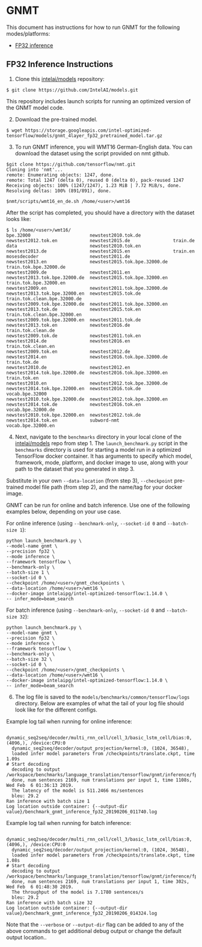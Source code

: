 # GNMT

This document has instructions for how to run GNMT for the
following modes/platforms:
* [FP32 inference](#fp32-inference-instructions)

## FP32 Inference Instructions

1. Clone this [intelai/models](https://github.com/IntelAI/models)
repository:

```
$ git clone https://github.com/IntelAI/models.git
```

This repository includes launch scripts for running 
an optimized version of the GNMT model code.

2. Download the pre-trained model.
```
$ wget https://storage.googleapis.com/intel-optimized-tensorflow/models/gnmt_4layer_fp32_pretrained_model.tar.gz
```

3. To run GNMT inference, you will WMT16 German-English data. You can
download the dataset using the script provided on nmt github.

```
$git clone https://github.com/tensorflow/nmt.git
Cloning into 'nmt'...
remote: Enumerating objects: 1247, done.
remote: Total 1247 (delta 0), reused 0 (delta 0), pack-reused 1247
Receiving objects: 100% (1247/1247), 1.23 MiB | 7.72 MiB/s, done.
Resolving deltas: 100% (891/891), done.

$nmt/scripts/wmt16_en_de.sh /home/<user>/wmt16
```

After the script has completed, you should have a directory with the
dataset looks like:

```
$ ls /home/<user>/wmt16/
bpe.32000                      newstest2010.tok.de            newstest2012.tok.en            newstest2015.de                train.de
data                           newstest2010.tok.en            newstest2013.de                newstest2015.en                train.en
mosesdecoder                   newstest2011.de                newstest2013.en                newstest2015.tok.bpe.32000.de  train.tok.bpe.32000.de
newstest2009.de                newstest2011.en                newstest2013.tok.bpe.32000.de  newstest2015.tok.bpe.32000.en  train.tok.bpe.32000.en
newstest2009.en                newstest2011.tok.bpe.32000.de  newstest2013.tok.bpe.32000.en  newstest2015.tok.de            train.tok.clean.bpe.32000.de
newstest2009.tok.bpe.32000.de  newstest2011.tok.bpe.32000.en  newstest2013.tok.de            newstest2015.tok.en            train.tok.clean.bpe.32000.en
newstest2009.tok.bpe.32000.en  newstest2011.tok.de            newstest2013.tok.en            newstest2016.de                train.tok.clean.de
newstest2009.tok.de            newstest2011.tok.en            newstest2014.de                newstest2016.en                train.tok.clean.en
newstest2009.tok.en            newstest2012.de                newstest2014.en                newstest2016.tok.bpe.32000.de  train.tok.de
newstest2010.de                newstest2012.en                newstest2014.tok.bpe.32000.de  newstest2016.tok.bpe.32000.en  train.tok.en
newstest2010.en                newstest2012.tok.bpe.32000.de  newstest2014.tok.bpe.32000.en  newstest2016.tok.de            vocab.bpe.32000
newstest2010.tok.bpe.32000.de  newstest2012.tok.bpe.32000.en  newstest2014.tok.de            newstest2016.tok.en            vocab.bpe.32000.de
newstest2010.tok.bpe.32000.en  newstest2012.tok.de            newstest2014.tok.en            subword-nmt                    vocab.bpe.32000.en
```

4. Next, navigate to the `benchmarks` directory in your local clone of
the [intelai/models](https://github.com/IntelAI/models) repo from step 1.
The `launch_benchmark.py` script in the `benchmarks` directory is
used for starting a model run in a optimized TensorFlow docker
container. It has arguments to specify which model, framework, mode,
platform, and docker image to use, along with your path to the dataset
that you generated in step 3.

Substitute in your own `--data-location` (from step 3), `--checkpoint` pre-trained
model file path (from step 2), and the name/tag for your docker image.

GNMT can be run for online and batch inference. Use one of
the following examples below, depending on your use case.

For online inference (using `--benchmark-only`, `--socket-id 0` and `--batch-size 1`):

```
python launch_benchmark.py \
--model-name gnmt \
--precision fp32 \
--mode inference \
--framework tensorflow \
--benchmark-only \
--batch-size 1 \
--socket-id 0 \
--checkpoint /home/<user>/gnmt_checkpoints \
--data-location /home/<user>/wmt16 \
--docker-image intelaipg/intel-optimized-tensorflow:1.14.0 \
-- infer_mode=beam_search
```

For batch inference (using `--benchmark-only`, `--socket-id 0` and `--batch-size 32`):

```
python launch_benchmark.py \
--model-name gnmt \
--precision fp32 \
--mode inference \
--framework tensorflow \
--benchmark-only \
--batch-size 32 \
--socket-id 0 \
--checkpoint /home/<user>/gnmt_checkpoints \
--data-location /home/<user>/wmt16 \
--docker-image intelaipg/intel-optimized-tensorflow:1.14.0 \
-- infer_mode=beam_search
```

6. The log file is saved to the
`models/benchmarks/common/tensorflow/logs` directory. Below are
examples of what the tail of your log file should look like for the
different configs.

Example log tail when running for online inference:
```
  dynamic_seq2seq/decoder/multi_rnn_cell/cell_3/basic_lstm_cell/bias:0, (4096,), /device:CPU:0
  dynamic_seq2seq/decoder/output_projection/kernel:0, (1024, 36548),
  loaded infer model parameters from /checkpoints/translate.ckpt, time 1.09s
# Start decoding
  decoding to output /workspace/benchmarks/language_translation/tensorflow/gnmt/inference/fp32/out_dir/output_infer
  done, num sentences 2169, num translations per input 1, time 1108s, Wed Feb  6 01:36:13 2019.
  The latency of the model is 511.2466 ms/sentences
  bleu: 29.2
Ran inference with batch size 1
Log location outside container: {--output-dir value}/benchmark_gnmt_inference_fp32_20190206_011740.log
```

Example log tail when running for batch inference:
```
  dynamic_seq2seq/decoder/multi_rnn_cell/cell_3/basic_lstm_cell/bias:0, (4096,), /device:CPU:0
  dynamic_seq2seq/decoder/output_projection/kernel:0, (1024, 36548),
  loaded infer model parameters from /checkpoints/translate.ckpt, time 1.08s
# Start decoding
  decoding to output /workspace/benchmarks/language_translation/tensorflow/gnmt/inference/fp32/out_dir/output_infer
  done, num sentences 2169, num translations per input 1, time 302s, Wed Feb  6 01:48:30 2019.
  The throughput of the model is 7.1780 sentences/s
  bleu: 29.2
Ran inference with batch size 32
Log location outside container: {--output-dir value}/benchmark_gnmt_inference_fp32_20190206_014324.log
```

Note that the `--verbose` or `--output-dir` flag can be added to any of the above commands
to get additional debug output or change the default output location..